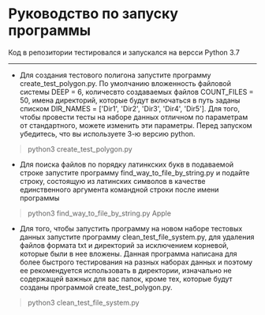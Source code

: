 **Руководство по запуску программы**
=====================

 Код в репозитории тестировался и запускался на версси Python 3.7
 ***
 * Для создания тестового полигона запустите программу create_test_polygon.py. По умолчанию вложенность файловой системы DEEP = 6, количесвто создаваемых файлов COUNT_FILES = 50, имена директорий, которые будут включаться в путь заданы списком DIR_NAMES = ['Dir1', 'Dir2', 'Dir3', 'Dir4', 'Dir5']. Для того, чтобы провести тесты на наборе данных отличном по параметрам от стандартного, можете изменить эти параметры. Перед запуском убедитесь, что вы используете 3-ю версию python. 
>python3 create_test_polygon.py
 * Для поиска файлов по порядку латинкских букв в подаваемой строке запустите программу find_way_to_file_by_string.py и подайте строку, состоящую из латинских символов в качестве единственного аргумента командной строки после имени программы
  >python3 find_way_to_file_by_string.py Apple
 * Для того, чтобы запустить программу на новом наборе тестовых данных запустите программу clean_test_file_system.py, для удаления файлов формата txt и директорий за исключением корневой, которые были в нее вложены. Данная программа написана для более быстрого тестирования на разных наборах данных и поэтому ее рекомендуется использовать в директории, изначально не содержащей важных для вас папок, кроме тех, которые будут созданы программой create_test_polygon.py.
 >python3 clean_test_file_system.py

